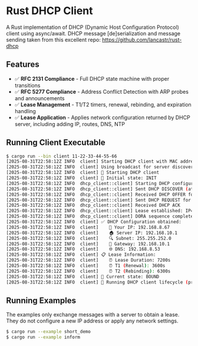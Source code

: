 # Rust DHCP Client

A Rust implementation of DHCP (Dynamic Host Configuration Protocol) client using async/await.
DHCP message [de]serialization and message sending taken from this excellent repo: https://github.com/lancastr/rust-dhcp

## Features

- ✅ **RFC 2131 Compliance** - Full DHCP state machine with proper transitions
- ✅ **RFC 5277 Compliance** - Address Conflict Detection with ARP probes and announcements  
- ✅ **Lease Management** - T1/T2 timers, renewal, rebinding, and expiration handling
- ✅ **Lease Application** - Applies network configuration returned by DHCP server, including adding IP, routes, DNS, NTP

## Running Client Executable
```bash
$ cargo run --bin client 11-22-33-44-55-66
[2025-08-31T22:58:12Z INFO  client] Starting DHCP client with MAC address: 00-11-22-33-44-55
[2025-08-31T22:58:12Z INFO  client] Using broadcast for server discovery
[2025-08-31T22:58:12Z INFO  client] 🚀 Starting DHCP client
[2025-08-31T22:58:12Z INFO  client] 📡 Initial state: INIT
[2025-08-31T22:58:12Z INFO  dhcp_client::client] Starting DHCP configuration process
[2025-08-31T22:58:12Z INFO  dhcp_client::client] Sent DHCP DISCOVER (attempt 1)
[2025-08-31T22:58:12Z INFO  dhcp_client::client] Received DHCP OFFER for 192.168.8.67
[2025-08-31T22:58:12Z INFO  dhcp_client::client] Sent DHCP REQUEST for 192.168.8.67 (attempt 1)
[2025-08-31T22:58:12Z INFO  dhcp_client::client] Received DHCP ACK
[2025-08-31T22:58:12Z INFO  dhcp_client::client] Lease established: IP=192.168.8.67, Server=192.168.10.1, Duration=7200s
[2025-08-31T22:58:12Z INFO  dhcp_client::client] DORA sequence completed in 219 ms
[2025-08-31T22:58:12Z INFO  client] ✅ DHCP Configuration obtained:
[2025-08-31T22:58:12Z INFO  client]    📍 Your IP: 192.168.8.67
[2025-08-31T22:58:12Z INFO  client]    🏠 Server IP: 192.168.10.1
[2025-08-31T22:58:12Z INFO  client]    🔍 Subnet: 255.255.252.0
[2025-08-31T22:58:12Z INFO  client]    🚪 Gateway: 192.168.10.1
[2025-08-31T22:58:12Z INFO  client]    🌐 DNS: 192.168.8.53
[2025-08-31T22:58:12Z INFO  client] 📋 Lease Information:
[2025-08-31T22:58:12Z INFO  client]    ⏰ Lease Duration: 7200s
[2025-08-31T22:58:12Z INFO  client]    ⏰ T1 (Renewal): 3600s
[2025-08-31T22:58:12Z INFO  client]    ⏰ T2 (Rebinding): 6300s
[2025-08-31T22:58:12Z INFO  client] 🔄 Current state: BOUND
[2025-08-31T22:58:12Z INFO  client] 🏃 Running DHCP client lifecycle (press Ctrl+C to exit gracefully)
```

## Running Examples
The examples only exchange messages with a server to obtain a lease. They do not configure a new IP address or apply any network settings.
```bash
$ cargo run --example short_demo
$ cargo run --example inform
```
